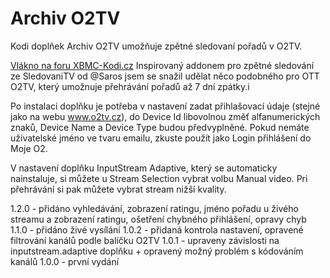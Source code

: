 <h1>Archiv O2TV</h1>
<p>
Kodi doplňek Archiv O2TV umožňuje zpětné sledovaní pořadů v O2TV.
<p>
<a href="https://www.xbmc-kodi.cz/prispevek-zpetne-sledovani-o2tv-ott">Vlákno na foru XBMC-Kodi.cz</a>
Inspirovaný addonem pro zpětné sledování ze SledovaniTV od @Saros  jsem se snažil udělat něco podobného pro OTT O2TV, který umožnuje přehrávání pořadů až 7 dní zpátky.i

Po instalaci doplňku je potřeba v nastavení zadat přihlašovací údaje (stejné jako na webu www.o2tv.cz), do Device Id libovolnou změť alfanumerických znaků, Device Name a Device Type budou předvyplněné. Pokud nemáte uživatelské jméno ve tvaru emailu, zkuste použít jako Login přihlášení do Moje O2.

V nastavení doplňku InputStream Adaptive, který se automaticky nainstaluje, si můžete u Stream Selection vybrat volbu Manual video. Pri přehrávání si pak můžete vybrat stream nižší kvality.

1.2.0 - přidáno vyhledávání, zobrazení ratingu, jméno pořadu u živého streamu a zobrazení ratingu, ošetření chybného přihlášení, opravy chyb
1.1.0 - přidáno živé vysílání
1.0.2 - přidaná kontrola nastavení, opravené filtrování kanálů podle balíčku O2TV
1.0.1 - upraveny závislosti na inputstream.adaptive doplňku + opravený možný problém s kódováním kanálů
1.0.0 - první vydání 
</p>

